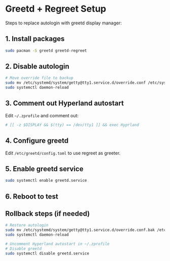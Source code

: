 # Greetd + Regreet Setup

Steps to replace autologin with greetd display manager:

## 1. Install packages
```bash
sudo pacman -S greetd greetd-regreet
```

## 2. Disable autologin
```bash
# Move override file to backup
sudo mv /etc/systemd/system/getty@tty1.service.d/override.conf /etc/systemd/system/getty@tty1.service.d/override.conf.bak
sudo systemctl daemon-reload
```

## 3. Comment out Hyperland autostart
Edit `~/.zprofile` and comment out:
```bash
# [[ -z $DISPLAY && $(tty) == /dev/tty1 ]] && exec Hyprland
```

## 4. Configure greetd
Edit `/etc/greetd/config.toml` to use regreet as greeter.

## 5. Enable greetd service
```bash
sudo systemctl enable greetd.service
```

## 6. Reboot to test

## Rollback steps (if needed)
```bash
# Restore autologin
sudo mv /etc/systemd/system/getty@tty1.service.d/override.conf.bak /etc/systemd/system/getty@tty1.service.d/override.conf
sudo systemctl daemon-reload

# Uncomment Hyperland autostart in ~/.zprofile
# Disable greetd
sudo systemctl disable greetd.service
```